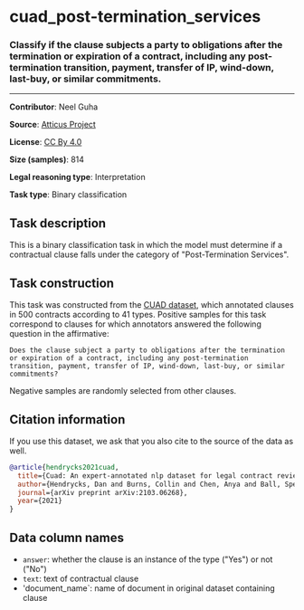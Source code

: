 # cuad_post-termination_services

### Classify if the clause subjects a party to obligations after the termination or expiration of a contract, including any post-termination transition, payment, transfer of IP, wind-down, last-buy, or similar commitments.
---

**Contributor**: Neel Guha 

**Source**: [Atticus Project](https://www.atticusprojectai.org/cuad>)

**License**: [CC By 4.0](https://creativecommons.org/licenses/by/4.0/)

**Size (samples)**: 814

**Legal reasoning type**: Interpretation

**Task type**: Binary classification

## Task description

This is a binary classification task in which the model must determine if a contractual clause falls under the category of "Post-Termination Services".

## Task construction

This task was constructed from the [CUAD dataset](https://www.atticusprojectai.org/cuad), which annotated clauses in 500 contracts according to 41 types. Positive samples for this task correspond to clauses for which annotators answered the following question in the affirmative:

```text
Does the clause subject a party to obligations after the termination or expiration of a contract, including any post-termination transition, payment, transfer of IP, wind-down, last-buy, or similar commitments?
```

Negative samples are randomly selected from other clauses.

## Citation information
If you use this dataset, we ask that you also cite to the source of the data as well.

```bib
@article{hendrycks2021cuad,
  title={Cuad: An expert-annotated nlp dataset for legal contract review},
  author={Hendrycks, Dan and Burns, Collin and Chen, Anya and Ball, Spencer},
  journal={arXiv preprint arXiv:2103.06268},
  year={2021}
}
```

## Data column names

- `answer`: whether the clause is an instance of the type ("Yes") or not ("No")
- `text`: text of contractual clause
- 'document_name`: name of document in original dataset containing clause